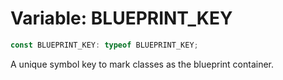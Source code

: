 # Variable: BLUEPRINT\_KEY

```ts
const BLUEPRINT_KEY: typeof BLUEPRINT_KEY;
```

A unique symbol key to mark classes as the blueprint container.
